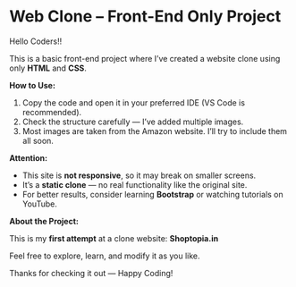 # Web Clone – Front-End Only Project

Hello Coders!!

This is a basic front-end project where I’ve created a website clone using only **HTML** and **CSS**.

**How to Use:**

1. Copy the code and open it in your preferred IDE (VS Code is recommended).
2. Check the structure carefully — I’ve added multiple images.
3. Most images are taken from the Amazon website. I’ll try to include them all soon.

**Attention:**

   - This site is **not responsive**, so it may break on smaller screens.
   - It’s a **static clone** — no real functionality like the original site.
   - For better results, consider learning **Bootstrap** or watching tutorials on YouTube.

**About the Project:**

This is my **first attempt** at a clone website: **Shoptopia.in**

Feel free to explore, learn, and modify it as you like.

Thanks for checking it out — Happy Coding!